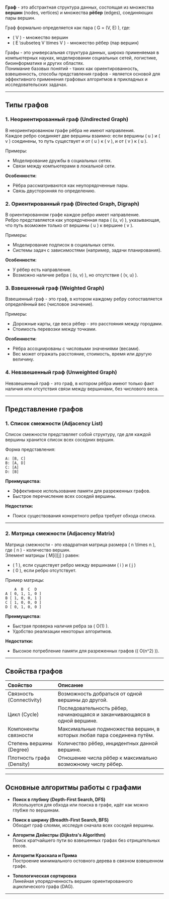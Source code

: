 **Граф** - это абстрактная структура данных, состоящая из множества **вершин** (nodes, vertices) и множества **рёбер** (edges), соединяющих пары вершин.

Граф формально определяется как пара \( G = (V, E) \), где:
- \( V \) - множество вершин
- \( E \subseteq V \times V \) - множество рёбер (пар вершин)

Графы - это универсальная структура данных, широко применяемая в компьютерных науках, моделировании социальных сетей, логистике, биоинформатике и других областях.  
Понимание базовых понятий - таких как ориентированность, взвешенность, способы представления графов - является основой для эффективного применения графовых алгоритмов в прикладных и исследовательских задачах.

---

## Типы графов

### 1. Неориентированный граф (Undirected Graph)

В неориентированном графе рёбра не имеют направления.  
Каждое ребро соединяет две вершины взаимно: если вершины \( u \) и \( v \) соединены, то путь существует и от \( u \) к \( v \), и от \( v \) к \( u \).

Примеры:
- Моделирование дружбы в социальных сетях.
- Связи между компьютерами в локальной сети.

**Особенности:**
- Рёбра рассматриваются как неупорядоченные пары.
- Связь двусторонняя по определению.

### 2. Ориентированный граф (Directed Graph, Digraph)

В ориентированном графе каждое ребро имеет направление.  
Ребро представляется как упорядоченная пара \( (u, v) \), указывающая, что путь возможен только от вершины \( u \) к вершине \( v \).

Примеры:
- Моделирование подписок в социальных сетях.
- Системы задач с зависимостями (например, задачи планирования).

**Особенности:**
- У рёбер есть направление.
- Возможно наличие ребра \( (u, v) \), но отсутствие \( (v, u) \).

### 3. Взвешенный граф (Weighted Graph)

Взвешенный граф - это граф, в котором каждому ребру сопоставляется определённый вес (числовое значение).

Примеры:
- Дорожные карты, где веса рёбер - это расстояния между городами.
- Стоимость перевозки между точками.

**Особенности:**
- Рёбра ассоциированы с числовыми значениями (весами).
- Вес может отражать расстояние, стоимость, время или другую величину.

### 4. Невзвешенный граф (Unweighted Graph)

Невзвешенный граф - это граф, в котором рёбра имеют только факт наличия или отсутствия связи между вершинами, без числового веса.

---

## Представление графов

### 1. Список смежности (Adjacency List)

Список смежности представляет собой структуру, где для каждой вершины хранится список всех соседних вершин.

Форма представления:

```plaintext
A: [B, C]
B: [A, D]
C: [A]
D: [B]
```

**Преимущества:**
- Эффективное использование памяти для разреженных графов.
- Быстрое перечисление всех соседей вершины.

**Недостатки:**
- Поиск существования конкретного ребра требует обхода списка.

---

### 2. Матрица смежности (Adjacency Matrix)

Матрица смежности - это квадратная матрица размера \( n \times n \), где \( n \) - количество вершин.  
Элемент матрицы \( M[i][j] \) равен:
- \( 1 \), если существует ребро между вершинами \( i \) и \( j \)
- \( 0 \), если ребро отсутствует.

Пример матрицы:

```plaintext
    A  B  C  D
A [ 0, 1, 1, 0 ]
B [ 1, 0, 0, 1 ]
C [ 1, 0, 0, 0 ]
D [ 0, 1, 0, 0 ]
```

**Преимущества:**
- Быстрая проверка наличия ребра за \( O(1) \).
- Удобство реализации некоторых алгоритмов.

**Недостатки:**
- Высокое потребление памяти для разреженных графов (\( O(n^2) \)).

---

## Свойства графов

| Свойство                     | Описание |
|:------------------------------|:---------|
| Связность (Connectivity)      | Возможность добраться от одной вершины до другой. |
| Цикл (Cycle)                  | Последовательность рёбер, начинающаяся и заканчивающаяся в одной вершине. |
| Компоненты связности          | Максимальные подмножества вершин, в которых любая пара соединена путём. |
| Степень вершины (Degree)      | Количество рёбер, инцидентных данной вершине. |
| Плотность графа (Density)     | Отношение числа рёбер к максимально возможному числу рёбер. |

---

## Основные алгоритмы работы с графами

- **Поиск в глубину (Depth-First Search, DFS)**  
  Используется для обхода или поиска в графе, идёт как можно глубже по вершинам.

- **Поиск в ширину (Breadth-First Search, BFS)**  
  Обходит граф слоями, исследуя сначала всех соседей вершины.

- **Алгоритм Дейкстры (Dijkstra's Algorithm)**  
  Поиск кратчайшего пути во взвешенных графах без отрицательных весов.

- **Алгоритм Краскала и Прима**  
  Построение минимального остовного дерева в связном взвешенном графе.

- **Топологическая сортировка**  
  Линейная упорядоченность вершин ориентированного ациклического графа (DAG).

---